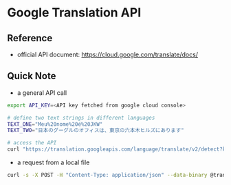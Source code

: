 # Google Translation API



## Reference



* official API document: https://cloud.google.com/translate/docs/



## Quick Note

* a general API call

```sh
export API_KEY=<API key fetched from google cloud console>

# define two text strings in different languages
TEXT_ONE="Meu%20nome%20é%20JKW"
TEXT_TWO="日本のグーグルのオフィスは、東京の六本木ヒルズにあります"

# access the API
curl "https://translation.googleapis.com/language/translate/v2/detect?key=${API_KEY}&q=${TEXT_ONE}&q=${TEXT_TWO}"
```

* a request from a local file

```sh
curl -s -X POST -H "Content-Type: application/json" --data-binary @translation-request.json https://translation.googleapis.com/language/translate/v2?key=${API_KEY} -o translation-response.json
```

